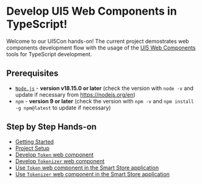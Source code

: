 # Develop UI5 Web Components in TypeScript!

Welcome to our UI5Con hands-on! The current project demostrates web components development flow with the usage of the [UI5 Web Components](https://github.com/SAP/ui5-webcomponents) tools for TypeScript development.


## Prerequisites
- [`Node.js`](https://nodejs.org/) - **version v18.15.0 or later** (check the version with `node -v` and update if necessary from https://nodejs.org/en)
- `npm` - **version 9 or later** (check the version with `npm -v` and `npm install -g npm@latest` to update if necessary)


## Step by Step Hands-on

- [Getting Started](./docs/1_Getting_Started.md)
- [Project Setup](./docs/1_Project_Setup.md)
- [Develop `Token` web component](./docs/2_Develop_Token.md)
- [Develop `Tokenizer` web component](./docs/3_Develop_Tokenizer.md)
- [Use `Token` web component in the Smart Store application](./docs/4_Use_Token_in_Smart_Store_app.md)
- [Use `Tokenizer` web component in the Smart Store application](./docs/4_Use_Tokenizer_in_Smart_Store_app.md)
